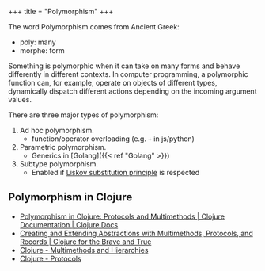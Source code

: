 +++
title = "Polymorphism"
+++


The word Polymorphism comes from Ancient Greek:

- poly: many
- morphe: form

Something is polymorphic when it can take on many forms and behave differently in different contexts. In computer programming, a polymorphic function can, for example, operate on objects of different types, dynamically dispatch different actions depending on the incoming argument values.

There are three major types of polymorphism:

1. Ad hoc polymorphism.
	- function/operator overloading (e.g. `+` in js/python)
2. Parametric polymorphism.
	- Generics in [Golang]({{< ref "Golang" >}}) 
3. Subtype polymorphism.
	- Enabled if [Liskov substitution principle](https://en.wikipedia.org/wiki/Liskov_substitution_principle) is respected

## Polymorphism in Clojure
- [Polymorphism in Clojure: Protocols and Multimethods | Clojure Documentation | Clojure Docs](http://clojure-doc.org/articles/language/polymorphism.html)
- [Creating and Extending Abstractions with Multimethods, Protocols, and Records | Clojure for the Brave and True](https://www.braveclojure.com/multimethods-records-protocols/)
- [Clojure - Multimethods and Hierarchies](https://clojure.org/reference/multimethods)
- [Clojure - Protocols](https://clojure.org/reference/protocols)